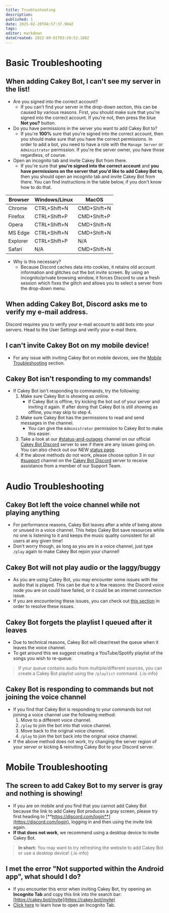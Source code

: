 ```yaml
---
title: Troubleshooting
description: 
published: 1
date: 2025-02-20T04:57:37.904Z
tags: 
editor: markdown
dateCreated: 2022-09-01T03:20:52.188Z
---
```


# Basic Troubleshooting

## When adding Cakey Bot, I can't see my server in the list!

* Are you signed into the correct account?
  * If you can't find your server in the drop-down section, this can be caused by various reasons. First, you should make sure that you're signed into the correct account. If you're not, then press the blue **Not you?** button.
* Do you have permissions in the server you want to add Cakey Bot to?
  * &#x20;If you're **100%** sure that you're signed into the correct account, then you should make sure that you have the correct permissions. In order to add a bot, you need to have a role with the `Manage Server` or `Administrator` permission. If you're the server owner, you have those regardless, of course.
* Open an incognito tab and invite Cakey Bot from there.
  * &#x20;If you're sure that **you're signed into the correct account** and **you have permissions on the server that you'd like to add Cakey Bot to**, then you should open an incognito tab and invite Cakey Bot from there. You can find instructions in the table below, if you don't know how to do that.

| Browser  | Windows/Linux | MacOS       |
| -------- | ------------- | ----------- |
| Chrome   | CTRL+Shift+N  | CMD+Shift+N |
| Firefox  | CTRL+Shift+P  | CMD+Shift+P |
| Opera    | CTRL+Shift+N  | CMD+Shift+N |
| MS Edge  | CTRL+Shift+N  | CMD+Shift+N |
| Explorer | CTRL+Shift+P  | N/A         |
| Safari   | N/A           | CMD+Shift+N |

* Why is this necessary?
  * Because Discord caches data into cookies, it retains old account information and glitches out the bot invite screen. By using an incognito/private browsing window, it forces Discord to use a fresh session which fixes the glitch and allows you to select a server from the drop-down menu.

## When adding Cakey Bot, Discord asks me to verify my e-mail address.
Discord requires you to verify your e-mail account to add bots into your servers. Head to the User Settings and verify your e-mail there.

## I can't invite Cakey Bot on my mobile device!

* &#x20;For any issue with inviting Cakey Bot on mobile devices, see the [Mobile Troubleshooting](#mobile-troubleshooting) section.

## Cakey Bot isn't responding to my commands!

* If Cakey Bot isn't responding to commands, try the following:
  1. Make sure Cakey Bot is showing as online.
     * If Cakey Bot is offline, try kicking the bot out of your server and inviting it again. If after doing that Cakey Bot is still showing as offline, you may skip to step 4.
  2. Make sure Cakey Bot has the permissions to read and send messages in the channel.
     * You can give the `Administrator` permission to Cakey Bot to make this easier.
  3. Take a look at our [#status-and-outages](https://discord.com/channels/408424043482447872/697929149356179516) channel on our official [Cakey Bot Discord](https://cakey.bot/discord) server to see if there are any issues going on. You can also check out our NEW [status page](https://cakeybot.statuspage.io).
  4. If the above methods do not work, please choose option 3 in our [#support](https://discord.com/channels/408424043482447872/730159265209253908) channel on the [Cakey Bot Discord](https://cakey.bot/discord) server to receive assistance from a member of our Support Team.

# Audio Troubleshooting

## Cakey Bot left the voice channel while not playing anything

* For performance reasons, Cakey Bot leaves after a while of being alone or unused in a voice channel. This helps Cakey Bot save resources while no one is listening to it and keeps the music quality consistent for all users at any given time!
* Don't worry though, as long as you are in a voice channel, just type `/play` again to make Cakey Bot rejoin your channel!

## Cakey Bot will not play audio or the  laggy/buggy&#x20;

* As you are using Cakey Bot, you may encounter some issues with the audio that is played. This can be due to a few reasons: the Discord voice node you are on could have failed, or it could be an internet connection issue.
* If you are encountering these issues, you can check out [this section](https://cakey.bot/faq.html) in order to resolve these issues.

## Cakey Bot forgets the playlist I queued after it leaves

* Due to technical reasons, Cakey Bot will clear/reset the queue when it leaves the voice channel.
* To get around this we suggest creating a YouTube/Spotify playlist of the songs you wish to re-queue.

> If your queue contains audio from multiple/different sources, you can create a Cakey Bot playlist using the `/playlist` command.
{.is-info}

## Cakey Bot is responding to commands but not joining the voice channel

* If you find that Cakey Bot is responding to your commands but not joining a voice channel use the following method:
  1. Move to a different voice channel.
  2. `/play` to join the bot into that voice channel.
  3. Move back to the original voice channel.
  4. `/play` to join the bot back into the original voice channel.
* If the above method does not work, try changing the server region of your server or kicking & reinviting Cakey Bot to your Discord server.

# Mobile Troubleshooting

## The screen to add Cakey Bot to my server is gray and nothing is showing!

* If you are on mobile and you find that you cannot add Cakey Bot because the link to add Cakey Bot produces a gray screen, please try first heading to [**https://discord.com/login**](https://discord.com/login), logging in and then using the invite link again.
* **If that does not work**, we recommend using a desktop device to invite Cakey Bot.

> **In short:** You may want to try refreshing the website to add Cakey Bot or use a desktop device!
{.is-info}

## I met the error "Not supported within the Android app", what should I do?

* If you encounter this error when inviting Cakey Bot, try opening an **Incognito Tab** and copy this link into the search bar: [https://cakey.bot/invite](https://cakey.bot/invite)
* [Click here](https://support.google.com/chrome/answer/95464) to learn how to open an Incognito Tab.